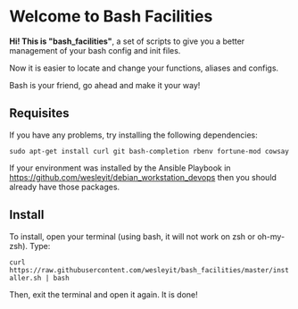 Welcome to Bash Facilities
==========================

**Hi! This is "bash_facilities"**, a set of scripts to 
give you a better management of your bash config and 
init files. 

Now it is easier to locate and change
your functions, aliases and configs.

Bash is your friend, go ahead and make it your way!

Requisites
----------

If you have any problems, try installing the following dependencies:

`sudo apt-get install curl git bash-completion rbenv fortune-mod cowsay`

If your environment was installed by the Ansible Playbook
in https://github.com/wesleyit/debian_workstation_devops then you
should already have those packages.

Install
-------

To install, open your terminal (using bash, it will not work on zsh or oh-my-zsh).
Type:

`curl https://raw.githubusercontent.com/wesleyit/bash_facilities/master/installer.sh | bash`

Then, exit the terminal and open it again. It is done!
